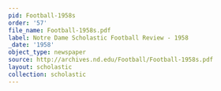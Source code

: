 ```yaml
---
pid: Football-1958s
order: '57'
file_name: Football-1958s.pdf
label: Notre Dame Scholastic Football Review - 1958
_date: '1958'
object_type: newspaper
source: http://archives.nd.edu/Football/Football-1958s.pdf
layout: scholastic
collection: scholastic
---
```

